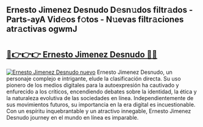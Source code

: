 ## Ernesto Jimenez Desnudo D𝚎sn𝚞dos filtr𝚊dos - Parts-ayA Vid𝚎os f𝚘tos - N𝚞evas filtr𝚊ciones atr𝚊ctivas ogwmJ

# <h2><a href="http://mbbwonx.tromn.icu/?c=Ernesto+Jimenez+Desnudo">🔗👉👉👉 Ernesto Jimenez Desnudo 🔗🔗</a></h2>

[![Ernesto Jimenez Desnudo nuevo](https://i.imgur.com/pEAQMta.gif)](http://mbbwonx.tromn.icu/?c=Ernesto+Jimenez+Desnudo)
Ernesto Jimenez Desnudo, un personaje complejo e intrigante, elude la clasificación directa. Su uso pionero de los medios digitales para la autoexpresión ha cautivado y enfurecido a los críticos, encendiendo debates sobre la identidad, la ética y la naturaleza evolutiva de las sociedades en línea. Independientemente de sus movimientos futuros, su importancia en la era digital es incuestionable. Con un espíritu inquebrantable y un atractivo innegable, Ernesto Jimenez Desnudo journey en el mundo en línea es imparable.
